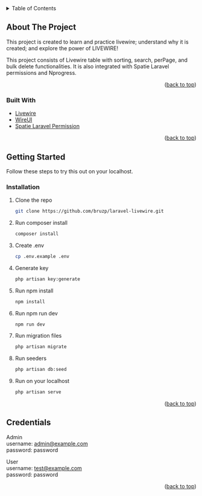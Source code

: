 <div id="top"></div>

<!-- TABLE OF CONTENTS -->
<details>
  <summary>Table of Contents</summary>
  <ol>
    <li>
      <a href="#about-the-project">About The Project</a>
      <ul>
        <li><a href="#built-with">Built With</a></li>
      </ul>
    </li>
    <li>
      <a href="#getting-started">Getting Started</a>
      <ul>
        <li><a href="#installation">Installation</a></li>
      </ul>
    </li>
    <li><a href="#credentials">Credentials</a></li>
  </ol>
</details>


<!-- ABOUT THE PROJECT -->
## About The Project

This project is created to learn and practice livewire; understand why it is created; and explore the power of LIVEWIRE!

This project consists of Livewire table with sorting, search, perPage, and bulk delete functionalities.
It is also integrated with Spatie Laravel permissions and Nprogress.

<p align="right">(<a href="#top">back to top</a>)</p>


### Built With

* [Livewire](https://laravel-livewire.com/)
* [WireUI](https://livewire-wireui.com/)
* [Spatie Laravel Permission](https://spatie.be/docs/laravel-permission/v5/introduction)

<p align="right">(<a href="#top">back to top</a>)</p>

<!-- GETTING STARTED -->
## Getting Started

Follow these steps to try this out on your localhost.

### Installation

1. Clone the repo
   ```sh
   git clone https://github.com/bruzp/laravel-livewire.git
   ```
2. Run composer install
   ```sh
   composer install
   ```
3. Create .env
   ```sh
   cp .env.example .env
   ```
4. Generate key
   ```sh
   php artisan key:generate
   ```
5. Run npm install
   ```sh
   npm install
6. Run npm run dev
   ```sh
   npm run dev
   ```
7. Run migration files
   ```sh
   php artisan migrate
   ```
8. Run seeders
   ```sh
   php artisan db:seed
   ```
9. Run on your localhost
   ```sh
   php artisan serve
   ```

<p align="right">(<a href="#top">back to top</a>)</p>


<!-- CREDENTIALS EXAMPLES -->
## Credentials

Admin <br/>
username: admin@example.com <br/>
password: password <br/>

User <br/>
username: test@example.com <br/>
password: password

<p align="right">(<a href="#top">back to top</a>)</p>
